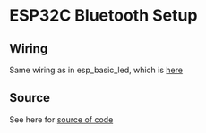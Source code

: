 # ESP32C Bluetooth Setup

## Wiring

Same wiring as in esp_basic_led, which is [here](https://wiki.seeedstudio.com/XIAO_ESP32C3_Getting_Started/#hardware-setup)

## Source

See here for [source of code](https://docs.arduino.cc/learn/communication/bluetooth/#control-an-arduino-with-a-smartphone-app)
